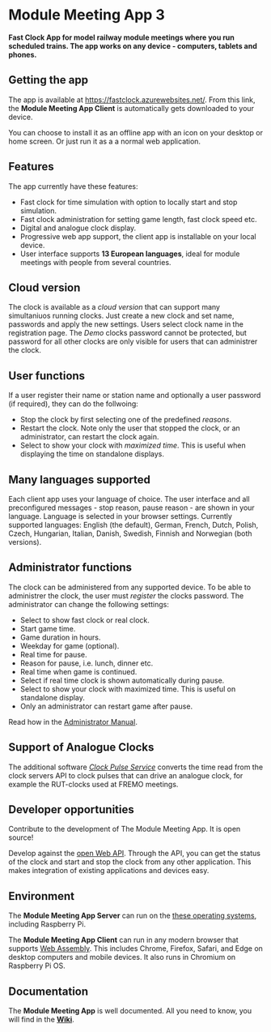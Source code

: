 # Module Meeting App 3
**Fast Clock App for model railway module meetings where you run scheduled trains.
The app works on any device - computers, tablets and phones.**

## Getting the app
The app is available at https://fastclock.azurewebsites.net/.
From this link, the **Module Meeting App Client** is automatically gets downloaded to your device.

You can choose to install it as 
an offline app with an icon on your desktop or home screen. 
Or just run it as a a normal web application.

## Features
The app currently have these features:
* Fast clock for time simulation with option to locally start and stop simulation.
* Fast clock administration for setting game length, fast clock speed etc.
* Digital and analogue clock display.
* Progressive web app support, the client app is installable on your local device.
* User interface supports **13 European languages**, ideal for module meetings with people from several countries.

## Cloud version
The clock is available as a *cloud version* that can support many simultaniuos running clocks.
Just create a new clock and set name, passwords and apply the new settings. Users select clock name in the registration page.
The *Demo* clocks password cannot be protected, but password for all other clocks are only visible for users that can administrer the clock.

## User functions
If a user register their name or station name and optionally a user password (if required), they can do the follwoing:
* Stop the clock by first selecting one of the predefined *reasons*.
* Restart the clock. Note only the user that stopped the clock, or an administrator, can restart the clock again.
* Select to show your clock with *maximized time*. This is useful when displaying the time on standalone displays.

## Many languages supported
Each client app uses your language of choice. The user interface and all preconfigured messages - stop reason, pause reason - are shown in your language.
Language is selected in your browser settings. 
Currently supported languages: English (the default), German, French, Dutch, Polish, Czech, Hungarian, Italian, Danish, Swedish, Finnish and Norwegian (both versions).

## Administrator functions
The clock can be administered from any supported device.
To be able to administrer the clock, the user must *register* the clocks password.
The administrator can change the following settings:
* Select to show fast clock or real clock.
* Start game time.
* Game duration in hours.
* Weekday for game (optional).
* Real time for pause.
* Reason for pause, i.e. lunch, dinner etc.
* Real time when game is continued.
* Select if real time clock is shown automatically during pause.
* Select to show your clock with maximized time. This is useful on standalone display.
* Only an administrator can restart game after pause.

Read how in the [Administrator Manual](https://github.com/tellurianinteractive/Tellurian.Trains.ModuleMeetingApp/wiki/Administrators-Manual).

## Support of Analogue Clocks
The additional software [*Clock Pulse Service*](https://github.com/tellurianinteractive/ClockPulseService) 
converts the time read from the clock servers API
to clock pulses that can drive an analogue clock,
for example the RUT-clocks used at FREMO meetings.

## Developer opportunities
Contribute to the development of The Module Meeting App. It is open source!

Develop against the [open Web API](https://github.com/tellurianinteractive/Tellurian.Trains.ModuleMeetingApp/wiki/API-Guidelines).
Through the API, you can get the status of the clock and start and stop the clock from any other application.
This makes integration of existing applications and devices easy.

## Environment
The **Module Meeting App Server** can run on the [these operating systems](https://github.com/dotnet/core/blob/main/release-notes/7.0/supported-os.md),
including Raspberry Pi.

The **Module Meeting App Client** can run in any modern browser that supports [Web Assembly](https://webassembly.org/). 
This includes Chrome, Firefox, Safari, and Edge on desktop computers and mobile devices. 
It also runs in Chromium on Raspberry Pi OS.

## Documentation
The **Module Meeting App** is well documented.
All you need to know, you will find in the [**Wiki**](https://github.com/tellurianinteractive/Tellurian.Trains.ModuleMeetingApp/wiki/).
